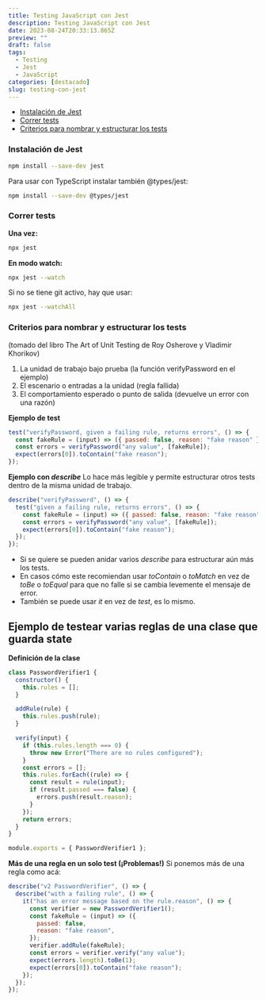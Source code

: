 ```yaml
---
title: Testing JavaScript con Jest
description: Testing JavaScript con Jest
date: 2023-08-24T20:33:13.865Z
preview: ""
draft: false
tags:
  - Testing
  - Jest
  - JavaScript
categories: [destacado]
slug: testing-con-jest
---
```


- [Instalación de Jest](#instalación-de-jest)
- [Correr tests](#correr-tests)
- [Criterios para nombrar y estructurar los tests](#criterios-para-nombrar-y-estructurar-los-tests)

### Instalación de Jest

```bash
npm install --save-dev jest
```

Para usar con TypeScript instalar también @types/jest:

```bash
npm install --save-dev @types/jest
```

### Correr tests

**Una vez:**

```bash
npx jest
```

**En modo watch:**

```bash
npx jest --watch
```

Si no se tiene git activo, hay que usar:

```bash
npx jest --watchAll
```

### Criterios para nombrar y estructurar los tests

(tomado del libro The Art of Unit Testing de Roy Osherove y Vladimir Khorikov)

1. La unidad de trabajo bajo prueba (la función verifyPassword en el ejemplo)
2. El escenario o entradas a la unidad (regla fallida)
3. El comportamiento esperado o punto de salida (devuelve un error con una razón)

**Ejemplo de test**

```javascript
test("verifyPassword, given a failing rule, returns errors", () => {
  const fakeRule = (input) => ({ passed: false, reason: "fake reason" });
  const errors = verifyPassword("any value", [fakeRule]);
  expect(errors[0]).toContain("fake reason");
});
```

**Ejemplo con _describe_**
Lo hace más legible y permite estructurar otros tests dentro de la misma unidad de trabajo.

```javascript
describe("verifyPassword", () => {
  test("given a failing rule, returns errors", () => {
    const fakeRule = (input) => ({ passed: false, reason: "fake reason" });
    const errors = verifyPassword("any value", [fakeRule]);
    expect(errors[0]).toContain("fake reason");
  });
});
```

- Si se quiere se pueden anidar varios _describe_ para estructurar aún más los tests.
- En casos cómo este recomiendan usar _toContain_ o _toMatch_ en vez de _toBe_ o _toEqual_ para que no falle si se cambia levemente el mensaje de error.
- También se puede usar _it_ en vez de _test_, es lo mismo.

## Ejemplo de testear varias reglas de una clase que guarda state

**Definición de la clase**

```javascript
class PasswordVerifier1 {
  constructor() {
    this.rules = [];
  }

  addRule(rule) {
    this.rules.push(rule);
  }

  verify(input) {
    if (this.rules.length === 0) {
      throw new Error("There are no rules configured");
    }
    const errors = [];
    this.rules.forEach((rule) => {
      const result = rule(input);
      if (result.passed === false) {
        errors.push(result.reason);
      }
    });
    return errors;
  }
}

module.exports = { PasswordVerifier1 };
```

**Más de una regla en un solo test (¡Problemas!)**
Si ponemos más de una regla como acá:

```javascript showLineNumbers {11,12}
describe("v2 PasswordVerifier", () => {
  describe("with a failing rule", () => {
    it("has an error message based on the rule.reason", () => {
      const verifier = new PasswordVerifier1();
      const fakeRule = (input) => ({
        passed: false,
        reason: "fake reason",
      });
      verifier.addRule(fakeRule);
      const errors = verifier.verify("any value");
      expect(errors.length).toBe(1);
      expect(errors[0]).toContain("fake reason");
    });
  });
});
```
